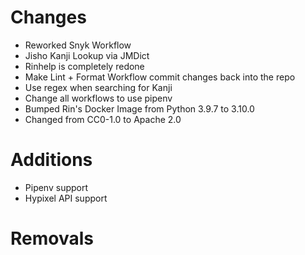 # Changes 

- Reworked Snyk Workflow
- Jisho Kanji Lookup via JMDict
- Rinhelp is completely redone
- Make Lint + Format Workflow commit changes back into the repo
- Use regex when searching for Kanji
- Change all workflows to use pipenv
- Bumped Rin's Docker Image from Python 3.9.7 to 3.10.0
- Changed from CC0-1.0 to Apache 2.0
# Additions

- Pipenv support
- Hypixel API support
# Removals